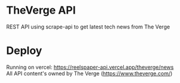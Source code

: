 # TheVerge API
REST API using scrape-api to get latest tech news from The Verge

# Deploy
Running on vercel: https://reelspaper-api.vercel.app/theverge/news
<br>All API content's owned by The Verge (https://www.theverge.com/)
